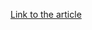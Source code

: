 [Link to the article](https://www.secureworks.com/blog/lyceum-takes-center-stage-in-middle-east-campaign)
